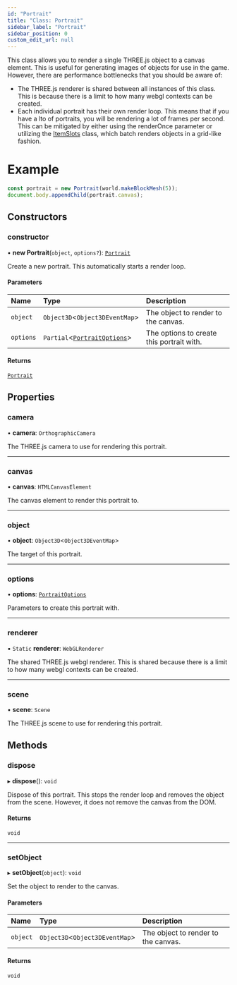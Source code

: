 ```yaml
---
id: "Portrait"
title: "Class: Portrait"
sidebar_label: "Portrait"
sidebar_position: 0
custom_edit_url: null
---
```


This class allows you to render a single THREE.js object to a canvas element.
This is useful for generating images of objects for use in the game. However, there
are performance bottlenecks that you should be aware of:
- The THREE.js renderer is shared between all instances of this class. This is because
  there is a limit to how many webgl contexts can be created.
- Each individual portrait has their own render loop. This means that if you have a lto
  of portraits, you will be rendering a lot of frames per second. This can be mitigated
  by either using the renderOnce parameter or utilizing the [ItemSlots](ItemSlots.md) class, which
  batch renders objects in a grid-like fashion.

# Example
```ts
const portrait = new Portrait(world.makeBlockMesh(5));
document.body.appendChild(portrait.canvas);
```

## Constructors

### constructor

• **new Portrait**(`object`, `options?`): [`Portrait`](Portrait.md)

Create a new portrait. This automatically starts a render loop.

#### Parameters

| Name | Type | Description |
| :------ | :------ | :------ |
| `object` | `Object3D`\<`Object3DEventMap`\> | The object to render to the canvas. |
| `options` | `Partial`\<[`PortraitOptions`](../modules.md#portraitoptions)\> | The options to create this portrait with. |

#### Returns

[`Portrait`](Portrait.md)

## Properties

### camera

• **camera**: `OrthographicCamera`

The THREE.js camera to use for rendering this portrait.

___

### canvas

• **canvas**: `HTMLCanvasElement`

The canvas element to render this portrait to.

___

### object

• **object**: `Object3D`\<`Object3DEventMap`\>

The target of this portrait.

___

### options

• **options**: [`PortraitOptions`](../modules.md#portraitoptions)

Parameters to create this portrait with.

___

### renderer

▪ `Static` **renderer**: `WebGLRenderer`

The shared THREE.js webgl renderer. This is shared because there is a limit to
how many webgl contexts can be created.

___

### scene

• **scene**: `Scene`

The THREE.js scene to use for rendering this portrait.

## Methods

### dispose

▸ **dispose**(): `void`

Dispose of this portrait. This stops the render loop and removes the object from the scene.
However, it does not remove the canvas from the DOM.

#### Returns

`void`

___

### setObject

▸ **setObject**(`object`): `void`

Set the object to render to the canvas.

#### Parameters

| Name | Type | Description |
| :------ | :------ | :------ |
| `object` | `Object3D`\<`Object3DEventMap`\> | The object to render to the canvas. |

#### Returns

`void`

